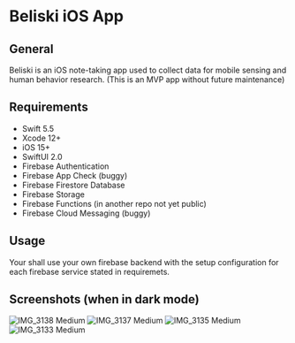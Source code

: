 # Beliski iOS App
## General
Beliski is an iOS note-taking app used to collect data for mobile sensing and human behavior research.
(This is an MVP app without future maintenance)
## Requirements
- Swift 5.5
- Xcode 12+
- iOS 15+
- SwiftUI 2.0
- Firebase Authentication
- Firebase App Check (buggy)
- Firebase Firestore Database
- Firebase Storage
- Firebase Functions (in another repo not yet public)
- Firebase Cloud Messaging (buggy)
## Usage 
Your shall use your own firebase backend with the setup configuration for each firebase service stated in requiremets.
## Screenshots (when in dark mode)
![IMG_3138 Medium](https://user-images.githubusercontent.com/4186909/175567615-4fd12daa-245f-4244-84c1-84446b82f623.jpeg) ![IMG_3137 Medium](https://user-images.githubusercontent.com/4186909/175567628-4efb3f46-3802-4e18-a061-f6ee24f80202.jpeg) 
![IMG_3135 Medium](https://user-images.githubusercontent.com/4186909/175567755-94db596a-b5ca-4a16-aa9a-f091eafd4619.jpeg) ![IMG_3133 Medium](https://user-images.githubusercontent.com/4186909/175567781-e2da7564-9e9e-4271-861c-0e13fc8d52b7.jpeg)

